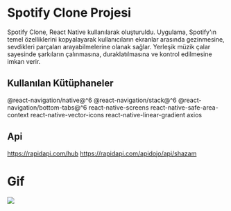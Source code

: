# Spotify Clone Projesi

Spotify Clone, React Native kullanılarak oluşturuldu. Uygulama, Spotify'ın temel özelliklerini kopyalayarak kullanıcıların ekranlar arasında gezinmesine, sevdikleri parçaları arayabilmelerine olanak sağlar.
Yerleşik müzik çalar sayesinde şarkıların çalınmasına, duraklatılmasına ve kontrol edilmesine imkan verir.

## Kullanılan Kütüphaneler


@react-navigation/native@^6 @react-navigation/stack@^6 @react-navigation/bottom-tabs@^6
react-native-screens react-native-safe-area-context
react-native-vector-icons
react-native-linear-gradient
axios

## Api 

https://rapidapi.com/hub
https://rapidapi.com/apidojo/api/shazam


# Gif

![](./src/assets/images/gif.gif)